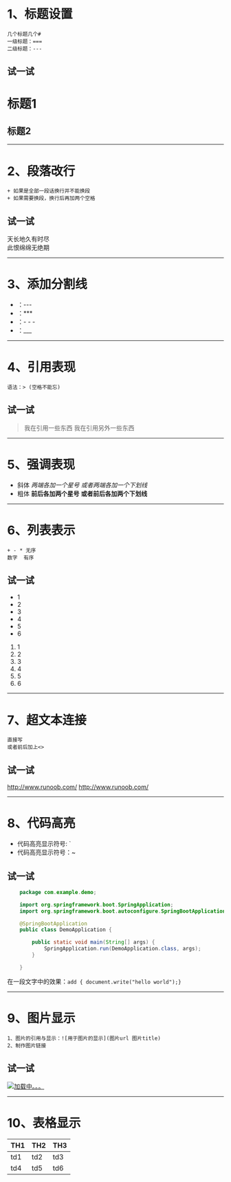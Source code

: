 # 1、标题设置
    几个标题几个#
    一级标题：===
    二级标题：---
## 试一试

标题1
===
标题2
---

---
# 2、段落改行
    + 如果是全部一段话换行并不能换段
    + 如果需要换段，换行后再加两个空格

## 试一试
天长地久有时尽  
此恨绵绵无绝期

---
# 3、添加分割线
+ ：---
+ ：***
+ ：- - - 
+ ：___

---
# 4、引用表现
    语法：> (空格不能忘)
## 试一试
> 我在引用一些东西
> 我在引用另外一些东西

---
# 5、强调表现
+ 斜体
  *两端各加一个星号*
  _或者两端各加一个下划线_
+ 粗体
  **前后各加两个星号**
  __或者前后各加两个下划线__
---

# 6、列表表示
    + - * 无序
    数字  有序
## 试一试
- 1
- 2
- 3
- 4
- 5
- 6
  
1. 1
2. 2
3. 3
4. 4
5. 5
6. 6

---
# 7、超文本连接
    直接写
    或者前后加上<>

## 试一试
http://www.runoob.com/
<http://www.runoob.com/>

---

# 8、代码高亮

- 代码高亮显示符号: `
- 代码高亮显示符号：~

## 试一试
```java
    package com.example.demo;

    import org.springframework.boot.SpringApplication;
    import org.springframework.boot.autoconfigure.SpringBootApplication;

    @SpringBootApplication
    public class DemoApplication {

        public static void main(String[] args) {
            SpringApplication.run(DemoApplication.class, args);
        }

    }
```

在一段文字中的效果：`add { document.write("hello world");}`

---

# 9、图片显示
    1、图片的引用与显示：![用于图片的显示](图片url 图片title)
    2、制作图片链接
## 试一试

[![加载中。。。](https://p2.ssl.qhimgs1.com/bdr/594__/t015aae573913ea4772.jpg "图片")](http://www.runoob.com/)


---

# 10、表格显示

| TH1 | TH2 | TH3 |
----|----|----
|td1|td2|td3|
|td4|td5|td6|